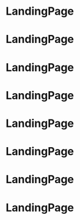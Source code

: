 # LandingPage
# LandingPage
# LandingPage
# LandingPage
# LandingPage
# LandingPage
# LandingPage
# LandingPage
